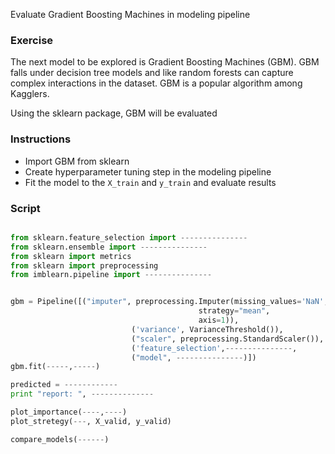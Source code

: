 Evaluate Gradient Boosting Machines in modeling pipeline

### Exercise

The next model to be explored is Gradient Boosting Machines (GBM). GBM falls under decision tree models 
and like random forests can capture complex interactions in the dataset. GBM is a popular algorithm 
among Kagglers.

Using the sklearn package, GBM will be evaluated

### Instructions

- Import GBM from sklearn
- Create hyperparameter tuning step in the modeling pipeline
- Fit the model to the `X_train` and `y_train` and evaluate results

### Script

```python

from sklearn.feature_selection import ---------------
from sklearn.ensemble import ---------------
from sklearn import metrics
from sklearn import preprocessing
from imblearn.pipeline import ---------------


gbm = Pipeline([("imputer", preprocessing.Imputer(missing_values='NaN',
                                          strategy="mean",
                                          axis=1)),
                           ('variance', VarianceThreshold()),
                           ("scaler", preprocessing.StandardScaler()),
                           ('feature_selection',---------------,
                           ("model", ---------------)])
gbm.fit(-----,-----)

predicted = ------------
print "report: ", --------------

plot_importance(----,----)
plot_stretegy(---, X_valid, y_valid)

compare_models(------)
```
